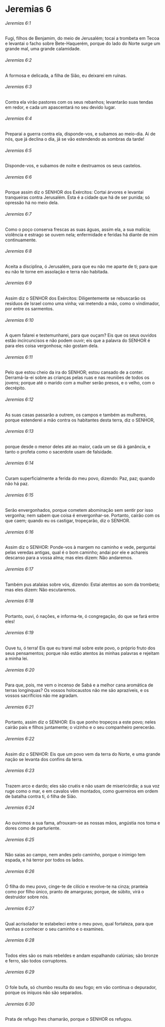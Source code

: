 # Jeremias 6

###### Jeremias 6:1

Fugi, filhos de Benjamim, do meio de Jerusalém; tocai a trombeta em Tecoa e levantai o facho sobre Bete-Haquerém, porque do lado do Norte surge um grande mal, uma grande calamidade.

###### Jeremias 6:2

A formosa e delicada, a filha de Sião, eu deixarei em ruínas.

###### Jeremias 6:3

Contra ela virão pastores com os seus rebanhos; levantarão suas tendas em redor, e cada um apascentará no seu devido lugar.

###### Jeremias 6:4

Preparai a guerra contra ela, disponde-vos, e subamos ao meio-dia. Ai de nós, que já declina o dia, já se vão estendendo as sombras da tarde!

###### Jeremias 6:5

Disponde-vos, e subamos de noite e destruamos os seus castelos.

###### Jeremias 6:6

Porque assim diz o SENHOR dos Exércitos: Cortai árvores e levantai tranqueiras contra Jerusalém. Esta é a cidade que há de ser punida; só opressão há no meio dela.

###### Jeremias 6:7

Como o poço conserva frescas as suas águas, assim ela, a sua malícia; violência e estrago se ouvem nela; enfermidade e feridas há diante de mim continuamente.

###### Jeremias 6:8

Aceita a disciplina, ó Jerusalém, para que eu não me aparte de ti; para que eu não te torne em assolação e terra não habitada.

###### Jeremias 6:9

Assim diz o SENHOR dos Exércitos: Diligentemente se rebuscarão os resíduos de Israel como uma vinha; vai metendo a mão, como o vindimador, por entre os sarmentos.

###### Jeremias 6:10

A quem falarei e testemunharei, para que ouçam? Eis que os seus ouvidos estão incircuncisos e não podem ouvir; eis que a palavra do SENHOR é para eles coisa vergonhosa; não gostam dela.

###### Jeremias 6:11

Pelo que estou cheio da ira do SENHOR; estou cansado de a conter. Derramá-la-ei sobre as crianças pelas ruas e nas reuniões de todos os jovens; porque até o marido com a mulher serão presos, e o velho, com o decrépito.

###### Jeremias 6:12

As suas casas passarão a outrem, os campos e também as mulheres, porque estenderei a mão contra os habitantes desta terra, diz o SENHOR,

###### Jeremias 6:13

porque desde o menor deles até ao maior, cada um se dá à ganância, e tanto o profeta como o sacerdote usam de falsidade.

###### Jeremias 6:14

Curam superficialmente a ferida do meu povo, dizendo: Paz, paz; quando não há paz.

###### Jeremias 6:15

Serão envergonhados, porque cometem abominação sem sentir por isso vergonha; nem sabem que coisa é envergonhar-se. Portanto, cairão com os que caem; quando eu os castigar, tropeçarão, diz o SENHOR.

###### Jeremias 6:16

Assim diz o SENHOR: Ponde-vos à margem no caminho e vede, perguntai pelas veredas antigas, qual é o bom caminho; andai por ele e achareis descanso para a vossa alma; mas eles dizem: Não andaremos.

###### Jeremias 6:17

Também pus atalaias sobre vós, dizendo: Estai atentos ao som da trombeta; mas eles dizem: Não escutaremos.

###### Jeremias 6:18

Portanto, ouvi, ó nações, e informa-te, ó congregação, do que se fará entre eles!

###### Jeremias 6:19

Ouve tu, ó terra! Eis que eu trarei mal sobre este povo, o próprio fruto dos seus pensamentos; porque não estão atentos às minhas palavras e rejeitam a minha lei.

###### Jeremias 6:20

Para que, pois, me vem o incenso de Sabá e a melhor cana aromática de terras longínquas? Os vossos holocaustos não me são aprazíveis, e os vossos sacrifícios não me agradam.

###### Jeremias 6:21

Portanto, assim diz o SENHOR: Eis que ponho tropeços a este povo; neles cairão pais e filhos juntamente; o vizinho e o seu companheiro perecerão.

###### Jeremias 6:22

Assim diz o SENHOR: Eis que um povo vem da terra do Norte, e uma grande nação se levanta dos confins da terra.

###### Jeremias 6:23

Trazem arco e dardo; eles são cruéis e não usam de misericórdia; a sua voz ruge como o mar, e em cavalos vêm montados, como guerreiros em ordem de batalha contra ti, ó filha de Sião.

###### Jeremias 6:24

Ao ouvirmos a sua fama, afrouxam-se as nossas mãos, angústia nos toma e dores como de parturiente.

###### Jeremias 6:25

Não saias ao campo, nem andes pelo caminho, porque o inimigo tem espada, e há terror por todos os lados.

###### Jeremias 6:26

Ó filha do meu povo, cinge-te de cilício e revolve-te na cinza; pranteia como por filho único, pranto de amarguras; porque, de súbito, virá o destruidor sobre nós.

###### Jeremias 6:27

Qual acrisolador te estabeleci entre o meu povo, qual fortaleza, para que venhas a conhecer o seu caminho e o examines.

###### Jeremias 6:28

Todos eles são os mais rebeldes e andam espalhando calúnias; são bronze e ferro, são todos corruptores.

###### Jeremias 6:29

O fole bufa, só chumbo resulta do seu fogo; em vão continua o depurador, porque os iníquos não são separados.

###### Jeremias 6:30

Prata de refugo lhes chamarão, porque o SENHOR os refugou.


